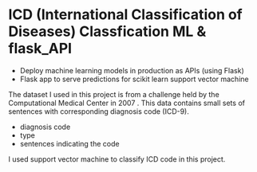 # ICD (International Classification of Diseases) Classfication ML & flask_API
* Deploy machine learning models in production as APIs (using Flask)
* Flask app to serve predictions for scikit learn support vector machine

The dataset I used in this project is from a challenge held by the Computational Medical Center in 2007 . This data contains small sets of sentences with corresponding diagnosis code (ICD-9). 

* diagnosis code
* type
* sentences indicating the code

I used support vector machine to classify ICD code in this project.
